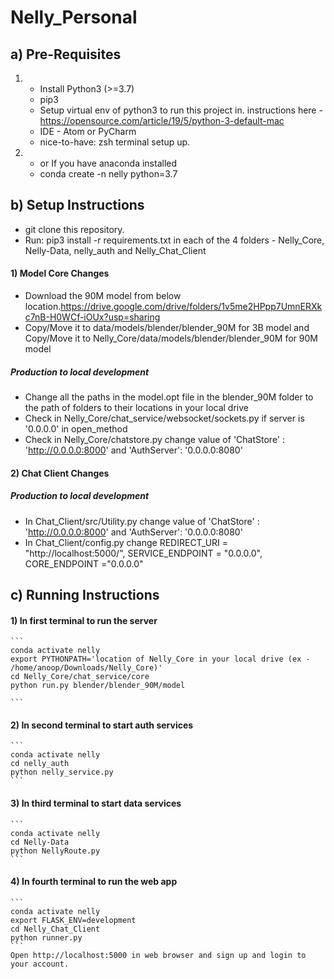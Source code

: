 # Nelly_Personal

## a) Pre-Requisites

1) -   Install Python3 (>=3.7)
   -   pip3
   -   Setup virtual env of python3 to run this project in.
       instructions here - <https://opensource.com/article/19/5/python-3-default-mac>
   -   IDE - Atom or PyCharm
   -   nice-to-have: zsh terminal setup up.


2) - or If you have anaconda installed
   - conda create -n nelly python=3.7

## b) Setup Instructions

-   git clone this repository.
-   Run: pip3 install -r requirements.txt in each of the 4 folders - Nelly_Core, Nelly-Data, nelly_auth and Nelly_Chat_Client

#### 1) Model Core Changes

-   Download the 90M model from below location.https://drive.google.com/drive/folders/1v5me2HPpp7UmnERXkc7nB-H0WCf-iOUx?usp=sharing    
-   Copy/Move it to data/models/blender/blender_90M for 3B model and Copy/Move it to Nelly_Core/data/models/blender/blender_90M for 90M model

##### Production to local development

-   Change all the paths in the model.opt file in the blender_90M folder to the path of folders to their locations in your local drive
-   Check in Nelly_Core/chat_service/websocket/sockets.py if server is '0.0.0.0' in open_method
-   Check in Nelly_Core/chatstore.py change value of 'ChatStore' : 'http://0.0.0.0:8000' and 'AuthServer': '0.0.0.0:8080'

#### 2) Chat Client Changes
##### Production to local development
-   In Chat_Client/src/Utility.py change value of 'ChatStore' : 'http://0.0.0.0:8000' and 'AuthServer': '0.0.0.0:8080'
-   In Chat_Client/config.py change REDIRECT_URI = "http://localhost:5000/", SERVICE_ENDPOINT = "0.0.0.0", CORE_ENDPOINT ="0.0.0.0"

## c) Running Instructions
    
#### 1) In first terminal to run the server 
    ```
    conda activate nelly
    export PYTHONPATH='location of Nelly_Core in your local drive (ex - /home/anoop/Downloads/Nelly_Core)'
    cd Nelly_Core/chat_service/core
    python run.py blender/blender_90M/model
    
    ```
#### 2) In second terminal to start auth services
    ```
    conda activate nelly
    cd nelly_auth
    python nelly_service.py 
    ```
    
#### 3) In third terminal to start data services
    ```
    conda activate nelly
    cd Nelly-Data
    python NellyRoute.py
    ```
    
#### 4) In fourth terminal to run the web app
    ```
    conda activate nelly
    export FLASK_ENV=development
    cd Nelly_Chat_Client
    python runner.py    
    ```
    Open http://localhost:5000 in web browser and sign up and login to your account.
